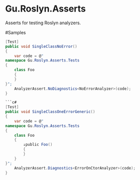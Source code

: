 # Gu.Roslyn.Asserts
Asserts for testing Roslyn analyzers.

#Samples

```c#
[Test]
public void SingleClassNoError()
{
    var code = @"
namespace Gu.Roslyn.Asserts.Tests
{
    class Foo
    {
    }
}";
    AnalyzerAssert.NoDiagnostics<NoErrorAnalyzer>(code);
}

```c#
[Test]
public void SingleClassOneErrorGeneric()
{
    var code = @"
namespace Gu.Roslyn.Asserts.Tests
{
    class Foo
    {
        ↓public Foo()
        {
        }
    }
}";
    AnalyzerAssert.Diagnostics<ErrorOnCtorAnalyzer>(code);
}
```


